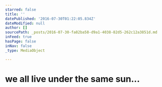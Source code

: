 ```yaml
---
starred: false
title: ''
datePublished: '2016-07-30T01:22:05.834Z'
dateModified: null
author: []
sourcePath: _posts/2016-07-30-fa82ba58-d9a1-4038-82d5-262c12a3851d.md
inFeed: true
hasPage: false
inNav: false
_type: MediaObject

---
```

# we all live under the same sun...